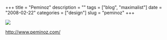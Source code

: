 +++
title = "Peminoz"
description = ""
tags = ["blog", "maximalist"]
date = "2008-02-22"
categories = ["design"]
slug = "peminoz"
+++


 

  <div id="screens-thumbs" class="clearfix">
    <div class="txt-center" id="design-submission"><a href="http://www.peminoz.com/"><img id='bluga-thumbnail-887' class='bluga-thumbnail large' src='http://media.konigi.com/bluga/
wt47f2791cbc914_0.jpg'/></a></div>  
  </div>   
<p><a href="http://www.peminoz.com/">http://www.peminoz.com/</a></p>




